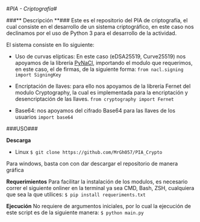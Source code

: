#*PIA - Criptografía*#

###** Descripción **###
Este es el repositorio del PIA de criptografía, el cual consiste en el desarrollo de un sistema criptográfico, en este caso nos declinamos por el uso de Python 3 para el desarrollo de la actividad.

El sistema consiste en llo siguiente:
- Uso de curvas elípticas: En este caso (eDSA25519, Curve25519) nos apoyamos de la librería [PyNaCl](https://pypi.org/project/PyNaCl/), importando el modulo que requerimos, en este caso, el de firmas, de la siguiente forma:
`from nacl.signing import SigningKey`

- Encriptación de llaves: para ello nos apoyamos de la librería Fernet del modulo Cryptography, la cual es implementada para la encriptación y desencriptación de las llaves.
`from cryptography import Fernet`

- Base64: nos apoyamos del cifrado Base64 para las llaves de los usuarios
`import base64`

###USO###

**Descarga**
- Linux
`$ git clone https://github.com/MrGh057/PIA_Crypto`

Para windows, basta con con dar descargar el repositorio de manera gráfica

**Requerimientos**
Para facilitar la instalación de los modulos, es necesario correr el siguiente onliner en la terminal ya sea CMD, Bash, ZSH, cualquiera que sea la que utilices:
`$ pip install requeriments.txt`

**Ejecución**
No requiere de argumentos iniciales, por lo cual la ejecución de este script es de la siguiente manera:
`$ python main.py`
